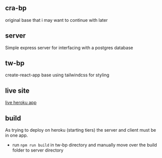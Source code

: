 ## cra-bp

original base that i may want to continue with later

## server

Simple express server for interfacing with a postgres database

## tw-bp

create-react-app base using tailwindcss for styling

## live site

[live heroku app](https://pongleby.herokuapp.com/)

## build

As trying to deploy on heroku (starting tiers) the server and client must be in one app.

- run `npm run build` in tw-bp directory and manually move over the build folder to server directory
